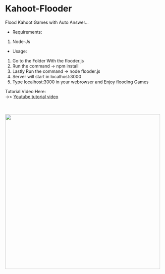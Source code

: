 # Kahoot-Flooder
Flood Kahoot Games with Auto Answer...

- Requirements:
 1. Node-Js

- Usage:
 1. Go to the Folder With the flooder.js
 2. Run the command -> npm install
 3. Lastly Run the command -> node flooder.js
 4. Server will start in localhost:3000
 5. Type localhost:3000 in your webrowser and Enjoy flooding Games
 
Tutorial Video Here:<br>
->> <a href="https://www.youtube.com/watch?v=WoH5CAc7tV8" target="_blank">Youtube tutorial video</a>

<br><br>
<img src="https://github.com/Vexed-Nz/Kahoot-Flooder/blob/main/Imageweb.png" width="500">
